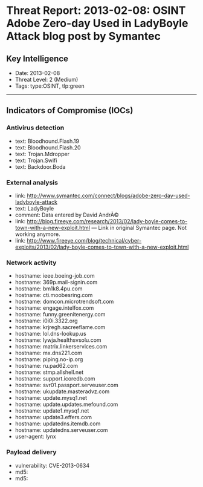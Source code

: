 # Threat Report: 2013-02-08: OSINT Adobe Zero-day Used in LadyBoyle Attack blog post by Symantec


## Key Intelligence
* Date: 2013-02-08
* Threat Level: 2 (Medium)
* Tags: type:OSINT, tlp:green

---

## Indicators of Compromise (IOCs)
### Antivirus detection
* text: Bloodhound.Flash.19
* text: Bloodhound.Flash.20
* text: Trojan.Mdropper
* text: Trojan.Swifi
* text: Backdoor.Boda

### External analysis
* link: http://www.symantec.com/connect/blogs/adobe-zero-day-used-ladyboyle-attack
* text: LadyBoyle
* comment: Data entered by David AndrÃ©
* link: http://blog.fireeye.com/research/2013/02/lady-boyle-comes-to-town-with-a-new-exploit.html — Link in original Symantec page. Not working anymore.
* link: http://www.fireeye.com/blog/technical/cyber-exploits/2013/02/lady-boyle-comes-to-town-with-a-new-exploit.html

### Network activity
* hostname: ieee.boeing-job.com
* hostname: 369p.mail-signin.com
* hostname: bm1k8.4pu.com
* hostname: cti.moobesring.com
* hostname: domcon.microtrendsoft.com
* hostname: engage.intelfox.com
* hostname: funny.greenitenergy.com
* hostname: i0i0i.3322.org
* hostname: krjregh.sacreeflame.com
* hostname: lol.dns-lookup.us
* hostname: lywja.healthsvsolu.com
* hostname: matrix.linkerservices.com
* hostname: mx.dns221.com
* hostname: piping.no-ip.org
* hostname: ru.pad62.com
* hostname: stmp.allshell.net
* hostname: support.icoredb.com
* hostname: svr01.passport.serveuser.com
* hostname: ukupdate.masteradvz.com
* hostname: update.mysq1.net
* hostname: update.updates.mefound.com
* hostname: update1.mysq1.net
* hostname: update3.effers.com
* hostname: updatedns.itemdb.com
* hostname: updatedns.serveuser.com
* user-agent: lynx

### Payload delivery
* vulnerability: CVE-2013-0634
* md5: <md5>
* md5: <md5>
